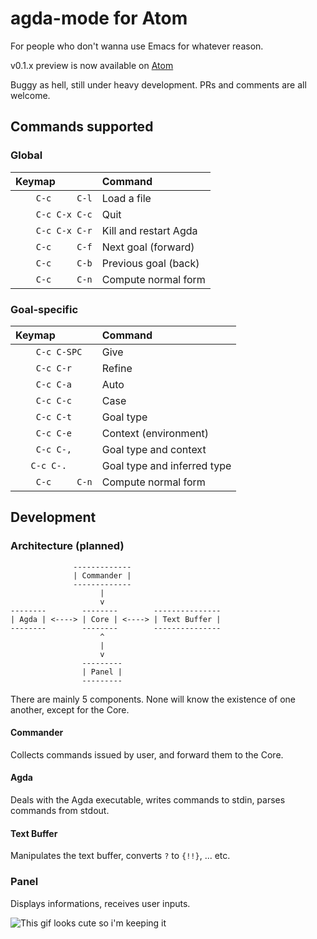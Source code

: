 # agda-mode for Atom

For people who don't wanna use Emacs for whatever reason.


v0.1.x preview is now available on [Atom](https://atom.io/packages/agda-mode)

Buggy as hell, still under heavy development.
PRs and comments are all welcome.


## Commands supported

### Global

| Keymap            | Command               |
|:------------------|:----------------------|
| `    C-c     C-l` | Load a file           |
| `    C-c C-x C-c` | Quit                  |
| `    C-c C-x C-r` | Kill and restart Agda |
| `    C-c     C-f` | Next goal (forward)   |
| `    C-c     C-b` | Previous goal (back)  |
| `    C-c     C-n` | Compute normal form   |

### Goal-specific

| Keymap            | Command                     |
|:------------------|:----------------------------|
| `    C-c C-SPC`   | Give                        |
| `    C-c C-r`     | Refine                      |
| `    C-c C-a`     | Auto                        |
| `    C-c C-c`     | Case                        |
| `    C-c C-t`     | Goal type                   |
| `    C-c C-e`     | Context (environment)       |
| `    C-c C-,`     | Goal type and context       |
| `    C-c C-.    ` | Goal type and inferred type |
| `    C-c     C-n` | Compute normal form         |

## Development

### Architecture (planned)

```
              -------------
              | Commander |
              -------------
                    |
                    v
--------        --------        ---------------
| Agda | <----> | Core | <----> | Text Buffer |
--------        --------        ---------------
                    ^
                    |
                    v
                ---------
                | Panel |
                ---------
```

There are mainly 5 components.
None will know the existence of one another, except for the Core.

#### Commander

Collects commands issued by user, and forward them to the Core.

#### Agda

Deals with the Agda executable, writes commands to stdin, parses commands from stdout.

#### Text Buffer

Manipulates the text buffer, converts `?` to `{!!}`,  ... etc.

### Panel

Displays informations, receives user inputs.



![This gif looks cute so i'm keeping it](https://f.cloud.github.com/assets/69169/2290250/c35d867a-a017-11e3-86be-cd7c5bf3ff9b.gif)
